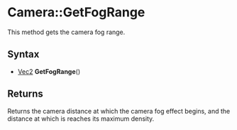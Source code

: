 # Camera::GetFogRange

This method gets the camera fog range.

## Syntax

- [Vec2](Vec2.md) **GetFogRange**()

## Returns

Returns the camera distance at which the camera fog effect begins, and the distance at which is reaches its maximum density.
